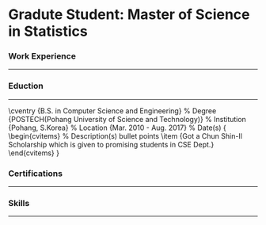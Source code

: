 # Gradute Student: Master of Science in Statistics

### Work Experience
---------

### Eduction
---------

  \cventry
    {B.S. in Computer Science and Engineering} % Degree
    {POSTECH(Pohang University of Science and Technology)} % Institution
    {Pohang, S.Korea} % Location
    {Mar. 2010 - Aug. 2017} % Date(s)
    {
      \begin{cvitems} % Description(s) bullet points
        \item {Got a Chun Shin-Il Scholarship which is given to promising students in CSE Dept.}
      \end{cvitems}
    }
  
### Certifications
---------

### Skills
---------
